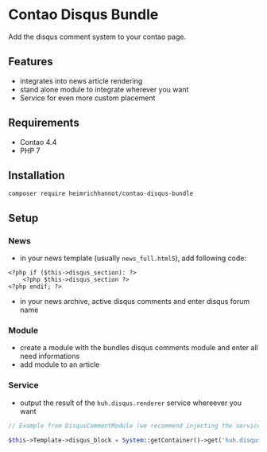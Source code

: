 # Contao Disqus Bundle

Add the disqus comment system to your contao page.

## Features
* integrates into news article rendering
* stand alone module to integrate wherever you want
* Service for even more custom placement

## Requirements

* Contao 4.4
* PHP 7

## Installation

```
composer require heimrichhannot/contao-disqus-bundle
```

## Setup

### News 

* in your news template (usually `news_full.html5`), add following code:
```
<?php if ($this->disqus_section): ?>
    <?php $this->disqus_section ?>
<?php endif; ?>
```
* in your news archive, active disqus comments and enter disqus forum name

### Module

* create a module with the bundles disqus comments module and enter all need informations
* add module to an article 

### Service

* output the result of the `huh.disqus.renderer` service whereever you want

```php
// Example from DisqusCommentModule (we recommend injecting the service instead of calling it direct from container):

$this->Template->disqus_block = System::getContainer()->get('huh.disqus.renderer')->render($this->disqus_shortname, $this->disqus_identifier);
```


